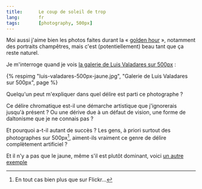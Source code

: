 ```yaml
---
title:      Le coup de soleil de trop
lang:       fr
tags:       [photography, 500px]
---
```


Moi aussi j'aime bien les photos faites durant la « [golden hour](http://phototrend.fr/2009/06/mp-36-the-golden-hours-les-meilleurs-moments-de-la-journee-pour-la-photo/) », notamment des portraits champêtres, mais c'est (potentiellement) beau tant que ça reste naturel.

Je m'interroge quand je vois [la galerie de Luis Valadares sur 500px](https://500px.com/LuisValadares) :

{% respimg "luis-valadares-500px-jaune.jpg", "Galerie de Luis Valadares sur 500px", page %}

Quelqu'un peut m'expliquer dans quel délire est parti ce photographe ?

Ce délire chromatique est-il une démarche artistique que j'ignorerais jusqu'à présent ? Ou une dérive due à un défaut de vision, une forme de daltonisme que je ne connais pas ?

Et pourquoi a-t-il autant de succès ? Les gens, à priori surtout des photographes sur 500px[^1], aiment-ils vraiment ce genre de délire complètement artificiel ?

[^1]: En tout cas bien plus que sur Flickr…

Et il n'y a pas que le jaune, même s'il est plutôt dominant, voici [un autre exemple](https://500px.com/photo/107479831/viktoriya-by-konstantin-suslov)
